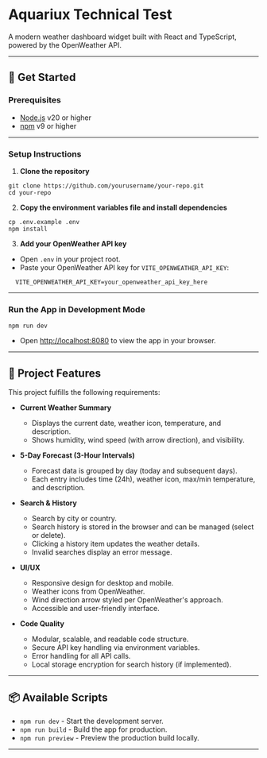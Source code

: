 # Aquariux Technical Test

A modern weather dashboard widget built with React and TypeScript, powered by the OpenWeather API.

---

## 🚀 Get Started

### Prerequisites

- [Node.js](https://nodejs.org/) v20 or higher
- [npm](https://www.npmjs.com/) v9 or higher

---

### Setup Instructions

1. **Clone the repository**
 ```
git clone https://github.com/yourusername/your-repo.git
cd your-repo
 ```

2. **Copy the environment variables file and install dependencies**
 ```
cp .env.example .env
npm install
 ```

3. **Add your OpenWeather API key**

- Open `.env` in your project root.
- Paste your OpenWeather API key for `VITE_OPENWEATHER_API_KEY`:

```
  VITE_OPENWEATHER_API_KEY=your_openweather_api_key_here
```

---

### Run the App in Development Mode

```
npm run dev
```


- Open [http://localhost:8080](http://localhost:8080) to view the app in your browser.

---

## 📝 Project Features

This project fulfills the following requirements:

- **Current Weather Summary**
    - Displays the current date, weather icon, temperature, and description.
    - Shows humidity, wind speed (with arrow direction), and visibility.

- **5-Day Forecast (3-Hour Intervals)**
    - Forecast data is grouped by day (today and subsequent days).
    - Each entry includes time (24h), weather icon, max/min temperature, and description.

- **Search & History**
    - Search by city or country.
    - Search history is stored in the browser and can be managed (select or delete).
    - Clicking a history item updates the weather details.
    - Invalid searches display an error message.

- **UI/UX**
    - Responsive design for desktop and mobile.
    - Weather icons from OpenWeather.
    - Wind direction arrow styled per OpenWeather's approach.
    - Accessible and user-friendly interface.

- **Code Quality**
    - Modular, scalable, and readable code structure.
    - Secure API key handling via environment variables.
    - Error handling for all API calls.
    - Local storage encryption for search history (if implemented).

---

## 📦 Available Scripts

- `npm run dev` - Start the development server.
- `npm run build` - Build the app for production.
- `npm run preview` - Preview the production build locally.

---
